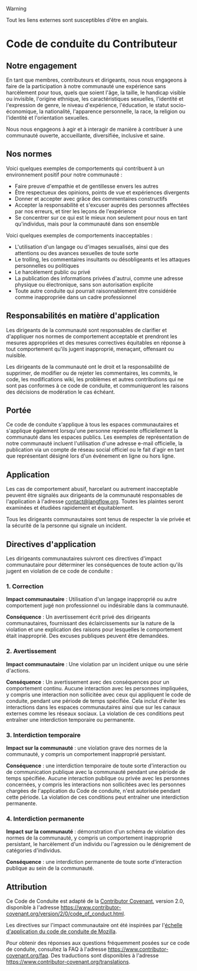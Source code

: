 > [!WARNING]
> Tout les liens externes sont susceptibles d'être en anglais.

# Code de conduite du Contributeur

## Notre engagement

En tant que membres, contributeurs et dirigeants, nous nous engageons à faire de la participation à notre communauté une expérience sans harcèlement pour tous, quels que soient l'âge, la taille, le handicap visible ou invisible, l'origine ethnique, les caractéristiques sexuelles, l'identité et l'expression de genre, le niveau d'expérience, l'éducation, le statut socio-économique, la nationalité, l'apparence personnelle, la race, la religion ou l'identité et l'orientation sexuelles.

Nous nous engageons à agir et à interagir de manière à contribuer à une communauté ouverte, accueillante, diversifiée, inclusive et saine.

## Nos normes

Voici quelques exemples de comportements qui contribuent à un environnement positif pour notre communauté :

- Faire preuve d'empathie et de gentillesse envers les autres
- Être respectueux des opinions, points de vue et expériences divergents
- Donner et accepter avec grâce des commentaires constructifs
- Accepter la responsabilité et s'excuser auprès des personnes affectées par nos erreurs, et tirer les leçons de l'expérience
- Se concentrer sur ce qui est le mieux non seulement pour nous en tant qu'individus, mais pour la communauté dans son ensemble

Voici quelques exemples de comportements inacceptables :

- L'utilisation d'un langage ou d'images sexualisés, ainsi que des attentions ou des avances sexuelles de toute sorte
- Le trolling, les commentaires insultants ou désobligeants et les attaques personnelles ou politiques
- Le harcèlement public ou privé
- La publication des informations privées d'autrui, comme une adresse physique ou électronique, sans son autorisation explicite
- Toute autre conduite qui pourrait raisonnablement être considérée comme inappropriée dans un cadre professionnel

## Responsabilités en matière d'application

Les dirigeants de la communauté sont responsables de clarifier et d'appliquer nos normes de comportement acceptable et prendront les mesures appropriées et des mesures correctives équitables en réponse à tout comportement qu'ils jugent inapproprié, menaçant, offensant ou nuisible.

Les dirigeants de la communauté ont le droit et la responsabilité de supprimer, de modifier ou de rejeter les commentaires, les commits, le code, les modifications wiki, les problèmes et autres contributions qui ne sont pas conformes à ce code de conduite, et communiqueront les raisons des décisions de modération le cas échéant.

## Portée

Ce code de conduite s'applique à tous les espaces communautaires et s'applique également lorsqu'une personne représente officiellement la communauté dans les espaces publics. Les exemples de représentation de notre communauté incluent l'utilisation d'une adresse e-mail officielle, la publication via un compte de réseau social officiel ou le fait d'agir en tant que représentant désigné lors d'un événement en ligne ou hors ligne.

## Application

Les cas de comportement abusif, harcelant ou autrement inacceptable peuvent être signalés aux dirigeants de la communauté responsables de l'application à l'adresse contact@langflow.org. Toutes les plaintes seront examinées et étudiées rapidement et équitablement.

Tous les dirigeants communautaires sont tenus de respecter la vie privée et la sécurité de la personne qui signale un incident.

## Directives d'application

Les dirigeants communautaires suivront ces directives d'impact communautaire pour déterminer les conséquences de toute action qu'ils jugent en violation de ce code de conduite :

### 1. Correction

**Impact communautaire** : Utilisation d'un langage inapproprié ou autre comportement jugé non professionnel ou indésirable dans la communauté.

**Conséquence** : Un avertissement écrit privé des dirigeants communautaires, fournissant des éclaircissements sur la nature de la violation et une explication des raisons pour lesquelles le comportement était inapproprié. Des excuses publiques peuvent être demandées.

### 2. Avertissement

**Impact communautaire** : Une violation par un incident unique ou une série d'actions.

**Conséquence** : Un avertissement avec des conséquences pour un comportement continu. Aucune interaction avec les personnes impliquées, y compris une interaction non sollicitée avec ceux qui appliquent le code de conduite, pendant une période de temps spécifiée. Cela inclut d'éviter les interactions dans les espaces communautaires ainsi que sur les canaux externes comme les réseaux sociaux. La violation de ces conditions peut entraîner une interdiction temporaire ou permanente.

### 3. Interdiction temporaire

**Impact sur la communauté** : une violation grave des normes de la communauté, y compris un comportement inapproprié persistant.

**Conséquence** : une interdiction temporaire de toute sorte d'interaction ou de communication publique avec la communauté pendant une période de temps spécifiée. Aucune interaction publique ou privée avec les personnes concernées, y compris les interactions non sollicitées avec les personnes chargées de l'application du Code de conduite, n'est autorisée pendant cette période. La violation de ces conditions peut entraîner une interdiction permanente.

### 4. Interdiction permanente

**Impact sur la communauté** : démonstration d'un schéma de violation des normes de la communauté, y compris un comportement inapproprié persistant, le harcèlement d'un individu ou l'agression ou le dénigrement de catégories d'individus.

**Conséquence** : une interdiction permanente de toute sorte d'interaction publique au sein de la communauté.

## Attribution

Ce Code de Conduite est adapté de la [Contributor Covenant][Page d'accueil], version 2.0, disponible à l'adresse https://www.contributor-covenant.org/version/2/0/code_of_conduct.html.

Les directives sur l'impact communautaire ont été inspirées par l'[échelle d'application du code de conduite de Mozilla](https://github.com/mozilla/diversity).

[Page d'accueil]: https://www.contributor-covenant.org

Pour obtenir des réponses aux questions fréquemment posées sur ce code de conduite, consultez la FAQ à l'adresse
https://www.contributor-covenant.org/faq. Des traductions sont disponibles à l'adresse https://www.contributor-covenant.org/translations.